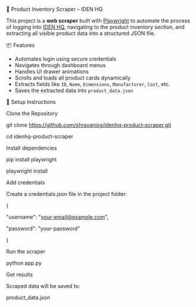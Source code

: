 🛒 Product Inventory Scraper – IDEN HQ

This project is a **web scraper** built with [Playwright](https://playwright.dev/python/) to automate the process of logging into [IDEN HQ](https://hiring.idenhq.com), navigating to the product inventory section, and extracting all visible product data into a structured JSON file.

📦 Features

- Automates login using secure credentials
- Navigates through dashboard menus
- Handles UI drawer animations
- Scrolls and loads all product cards dynamically
- Extracts fields like `ID`, `Name`, `Dimensions`, `Manufacturer`, `Cost`, etc.
- Saves the extracted data into `product_data.json`

🚀 Setup Instructions

Clone the Repository

git clone https://github.com/shravanisg/idenhq-product-scraper.git

cd idenhq-product-scraper


Install dependencies

pip install playwright

playwright install


Add credentials

Create a credentials.json file in the project folder:

{

  "username": "your-email@example.com",
  
  "password": "your-password"

}


Run the scraper

python app.py


Get results

Scraped data will be saved to:

product_data.json
